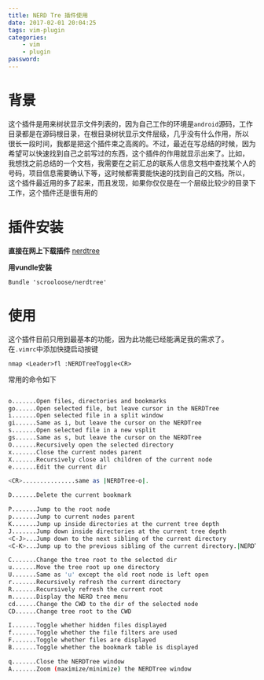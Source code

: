 ```yaml
---
title: NERD Tre 插件使用
date: 2017-02-01 20:04:25
tags: vim-plugin
categories:
    - vim
    - plugin
password: 
---
```



# 背景
这个插件是用来树状显示文件列表的，因为自己工作的环境是`android`源码，工作目录都是在源码根目录，在根目录树状显示文件层级，几乎没有什么作用，所以
很长一段时间，我都是把这个插件束之高阁的。不过，最近在写总结的时候，因为希望可以快速找到自己之前写过的东西，这个插件的作用就显示出来了。比如，
我想找之前总结的一个文档，我需要在之前汇总的联系人信息文档中查找某个人的号码，项目信息需要确认下等，这时候都需要能快速的找到自己的文档。所以，
这个插件最近用的多了起来，而且发现，如果你仅仅是在一个层级比较少的目录下工作，这个插件还是很有用的

# 插件安装

**直接在网上下载插件**
[nerdtree](https://github.com/scrooloose/nerdtree)


**用vundle安装**

```vim
Bundle 'scrooloose/nerdtree'
```

# 使用

这个插件目前只用到最基本的功能，因为此功能已经能满足我的需求了。在`.vimrc`中添加快捷启动按键

```vim
nmap <Leader>fl :NERDTreeToggle<CR>
```

常用的命令如下

```bash

o.......Open files, directories and bookmarks
go......Open selected file, but leave cursor in the NERDTree
i.......Open selected file in a split window
gi......Same as i, but leave the cursor on the NERDTree
s.......Open selected file in a new vsplit
gs......Same as s, but leave the cursor on the NERDTree
O.......Recursively open the selected directory
x.......Close the current nodes parent
X.......Recursively close all children of the current node
e.......Edit the current dir

<CR>...............same as |NERDTree-o|.

D.......Delete the current bookmark

P.......Jump to the root node
p.......Jump to current nodes parent
K.......Jump up inside directories at the current tree depth
J.......Jump down inside directories at the current tree depth
<C-J>...Jump down to the next sibling of the current directory
<C-K>...Jump up to the previous sibling of the current directory.|NERDTree-C-K|

C.......Change the tree root to the selected dir
u.......Move the tree root up one directory
U.......Same as 'u' except the old root node is left open
r.......Recursively refresh the current directory
R.......Recursively refresh the current root
m.......Display the NERD tree menu
cd......Change the CWD to the dir of the selected node
CD......Change tree root to the CWD

I.......Toggle whether hidden files displayed
f.......Toggle whether the file filters are used
F.......Toggle whether files are displayed
B.......Toggle whether the bookmark table is displayed

q.......Close the NERDTree window
A.......Zoom (maximize/minimize) the NERDTree window
```

